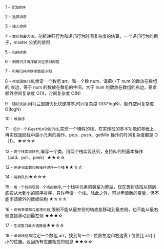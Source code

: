 1 - `冒泡排序`

2 - `选择排序`

3 - `插入排序`

4 - `数组找最大值`，剖析递归行为和递归行为时间复杂度的估算，一个递归行为的例子，master 公式的使用

5 - `归并排序`

6 - `利用归并排序解决逆序对问题`

7 - `利用归并排序求数组小和`

8 - `荷兰国旗问题`,给定一个数组 arr，和一个数 num，请把小于 num 的数放在数组的 左边，等于 num 的数放在数组的中间，大于 num 的数放在数组的右边。要求额外空间复杂度 O(1)，时间复杂度 O(N)

9 - `随机快排`,用荷兰国旗优化快速排序,时间复杂度 O(N\*logN)，额外空间复杂度 O(logN)

10 - `堆排序`

11 - `设计一个有getMin功能的栈`,实现一个特殊的栈，在实现栈的基本功能的基础上，再实现返回栈中最小元素的操作。pop、push、getMin 操作的时间复杂度都是 O（1）。★☆☆☆

12 - `两个栈实现队列`,编写一个类，用两个栈实现队列，支持队列的基本操作（add、poll、peek）★★☆☆

13 - `用递归函数和栈操作逆序一个栈`★★☆☆

14 - `猫狗队列`★☆☆☆

15 - `用一个栈实现另一个栈的排序`,一个栈中元素的类型为整型，现在想将该栈从顶到底按从大到小的顺序排序，只许申请一个栈。除此之外，可以申请新的变量，但不能申请额外的数据结构 ★☆☆☆

16 - `用栈来求解汉诺塔问题`,限制不能从最左侧的塔直接移动到最右侧，也不能从最右侧直接移动到最左侧 ★★★☆

17 - `生成窗口最大值数组`★★☆☆

18 - `单调栈结构`给定一个数组 arr，找到每一个 i 位置左边和右边离 i 位置比 arr[i]小的位置。返回所有位置相应的信息 ★★☆☆
